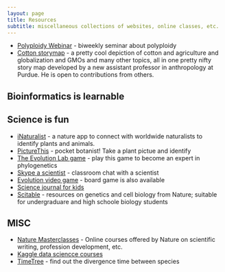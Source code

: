 ```yaml
---
layout: page
title: Resources
subtitle: miscellaneous collections of websites, online classes, etc.
---
```


- [Polyploidy Webinar](https://www.barkerlab.net/polyweb) - biweekly seminar about polyploidy
- [Cotton storymap](https://arcg.is/nOzaD) - a pretty cool depiction of cotton and agriculture and globalization and GMOs and many other topics, all in one pretty nifty story map developed by a new assistant professor in anthropology at Purdue. He is open to contributions from others.

## Bioinformatics is learnable




## Science is fun

* [iNaturalist](https://www.inaturalist.org/) - a nature app to connect  with worldwide naturalists to identify plants and animals.
* [PictureThis](https://www.picturethisai.com/) - pocket botanist! Take a plant pictue and identify 
* [The Evolution Lab game](https://www.pbs.org/wgbh/nova/labs/lab/evolution/) - play this game to become an expert in phylogenetics
* [Skype a scientist](https://www.skypeascientist.com/) - classroom chat with a scientist
* [Evolution video game](https://evolutionvideogame.com/) - board game is also available
* [Science journal for kids](https://www.sciencejournalforkids.org/)
* [Scitable](https://www.nature.com/scitable/) - resources on genetics and cell biology from Nature; suitable for undergraduare and high schoole biology students



## MISC

* [Nature Masterclasses](https://masterclasses.nature.com/) - Online courses offered by Nature on scientific writing, profession development, etc.
* [Kaggle data sciencce courses](https://www.kaggle.com/learn/overview)
* [TimeTree](http://www.timetree.org/) - find out the divergence time between species
